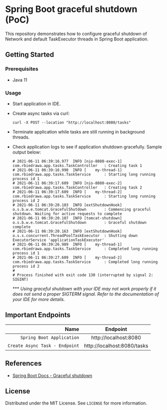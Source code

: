 # Spring Boot graceful shutdown (PoC)

This repository demonstrates how to configure graceful shutdown of Network and default TaskExecutor threads in Spring
Boot application.

## Getting Started

### Prerequisites

* Java 11

### Usage

* Start application in IDE.

* Create async tasks via curl:
  ```shell
  curl -X POST --location "http://localhost:8080/tasks"
  ```

* Terminate application while tasks are still running in background threads.

* Check application logs to see if application shutdown gracefully. Sample output below:
  ```shell
  # 2021-06-11 06:39:16.977  INFO [nio-8080-exec-1] com.rbiedrawa.app.tasks.TaskController   : Creating task 1
  # 2021-06-11 06:39:16.990  INFO [    my-thread-1] com.rbiedrawa.app.tasks.TaskService      : Starting long running process id 1
  # 2021-06-11 06:39:17.609  INFO [nio-8080-exec-2] com.rbiedrawa.app.tasks.TaskController   : Creating task 2
  # 2021-06-11 06:39:17.609  INFO [    my-thread-2] com.rbiedrawa.app.tasks.TaskService      : Starting long running process id 2
  # 2021-06-11 06:39:20.103  INFO [extShutdownHook] o.s.b.w.e.tomcat.GracefulShutdown        : Commencing graceful shutdown. Waiting for active requests to complete
  # 2021-06-11 06:39:20.107  INFO [tomcat-shutdown] o.s.b.w.e.tomcat.GracefulShutdown        : Graceful shutdown complete
  # 2021-06-11 06:39:20.163  INFO [extShutdownHook] o.s.s.concurrent.ThreadPoolTaskExecutor  : Shutting down ExecutorService 'applicationTaskExecutor'
  # 2021-06-11 06:39:26.989  INFO [    my-thread-1] com.rbiedrawa.app.tasks.TaskService      : Completed long running process id 1
  # 2021-06-11 06:39:27.609  INFO [    my-thread-2] com.rbiedrawa.app.tasks.TaskService      : Completed long running process id 2
  # 
  # Process finished with exit code 130 (interrupted by signal 2: SIGINT)
  ```

  *** *Using graceful shutdown with your IDE may not work properly if it does not send a proper SIGTERM signal. Refer to
  the documentation of your IDE for more details.*

## Important Endpoints

| Name | Endpoint | 
| -------------:|:--------:|
| `Spring Boot Application` | http://localhost:8080 |
| `Create Async Task - Endpoint` | http://localhost:8080/tasks |

## References

* [Spring Boot Docs - Graceful shutdown](https://docs.spring.io/spring-boot/docs/current/reference/html/features.html#features.graceful-shutdown)

## License

Distributed under the MIT License. See `LICENSE` for more information.

